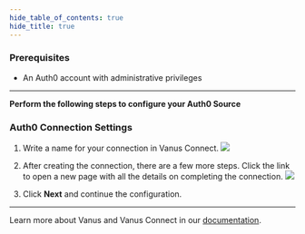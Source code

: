```yaml
--- 
hide_table_of_contents: true
hide_title: true
---
```


### Prerequisites

- An Auth0 account with administrative privileges 

---

**Perform the following steps to configure your Auth0 Source**

### Auth0 Connection Settings

1. Write a name for your connection in Vanus Connect.
   ![](images/1.png)

2. After creating the connection, there are a few more steps. Click the link to open a new page with all the details on completing the connection.
![](images/warning.png)

3. Click **Next** and continue the configuration.

---

Learn more about Vanus and Vanus Connect in our [documentation](https://docs.vanus.ai).
